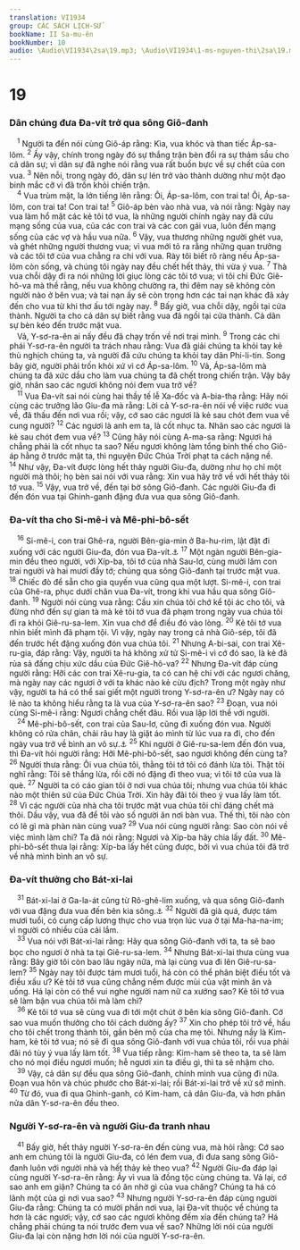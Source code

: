 ```yaml
---
translation: VI1934
group: CÁC SÁCH LỊCH-SỬ
bookName: II Sa-mu-ên 
bookNumber: 10
audio: \Audio\VI1934\2sa\19.mp3; \Audio\VI1934\1-ms-nguyen-thi\2sa\19.mp3
---
```


<div class="title"><h1>19</h1><h3>Dân chúng đưa Đa-vít trở qua sông Giô-đanh</h3></div>
<span class="verse 2sa_19_1"> <sup>1</sup> Người ta đến nói cùng Giô-áp rằng: Kìa, vua khóc và than tiếc Áp-sa-lôm. </span>
<span class="verse 2sa_19_2"><sup>2</sup> Ấy vậy, chính trong ngày đó sự thắng trận bèn đổi ra sự thảm sầu cho cả dân sự; vì dân sự đã nghe nói rằng vua rất buồn bực về sự chết của con vua. </span>
<span class="verse 2sa_19_3"><sup>3</sup> Nên nỗi, trong ngày đó, dân sự lén trở vào thành dường như một đạo binh mắc cỡ vì đã trốn khỏi chiến trận. <br/></span>
<span class="verse 2sa_19_4"> <sup>4</sup> Vua trùm mặt, la lớn tiếng lên rằng: Ôi, Áp-sa-lôm, con trai ta! Ôi, Áp-sa-lôm, con trai ta! Con trai ta! </span>
<span class="verse 2sa_19_5"><sup>5</sup> Giô-áp bèn vào nhà vua, và nói rằng: Ngày nay vua làm hổ mặt các kẻ tôi tớ vua, là những người chính ngày nay đã cứu mạng sống của vua, của các con trai và các con gái vua, luôn đến mạng sống của các vợ và hầu vua nữa. </span>
<span class="verse 2sa_19_6"><sup>6</sup> Vậy, vua thương những người ghét vua, và ghét những người thương vua; vì vua mới tỏ ra rằng những quan trưởng và các tôi tớ của vua chẳng ra chi với vua. Rày tôi biết rõ ràng nếu Áp-sa-lôm còn sống, và chúng tôi ngày nay đều chết hết thảy, thì vừa ý vua. </span>
<span class="verse 2sa_19_7"><sup>7</sup> Thà vua chỗi dậy đi ra nói những lời giục lòng các tôi tớ vua; vì tôi chỉ Đức Giê-hô-va mà thề rằng, nếu vua không chường ra, thì đêm nay sẽ không còn người nào ở bên vua; và tai nạn ấy sẽ còn trọng hơn các tai nạn khác đã xảy đến cho vua từ khi thơ ấu tới ngày nay. </span>
<span class="verse 2sa_19_8"><sup>8</sup> Bấy giờ, vua chỗi dậy, ngồi tại cửa thành. Người ta cho cả dân sự biết rằng vua đã ngồi tại cửa thành. Cả dân sự bèn kéo đến trước mặt vua. <br/> Vả, Y-sơ-ra-ên ai nấy đều đã chạy trốn về nơi trại mình. </span>
<span class="verse 2sa_19_9"><sup>9</sup> Trong các chi phái Y-sơ-ra-ên người ta trách nhau rằng: Vua đã giải chúng ta khỏi tay kẻ thù nghịch chúng ta, và người đã cứu chúng ta khỏi tay dân Phi-li-tin. Song bây giờ, người phải trốn khỏi xứ vì cớ Áp-sa-lôm. </span>
<span class="verse 2sa_19_10"><sup>10</sup> Vả, Áp-sa-lôm mà chúng ta đã xức dầu cho làm vua chúng ta đã chết trong chiến trận. Vậy bây giờ, nhân sao các ngươi không nói đem vua trở về? <br/></span>
<span class="verse 2sa_19_11"> <sup>11</sup> Vua Đa-vít sai nói cùng hai thầy tế lễ Xa-đốc và A-bia-tha rằng: Hãy nói cùng các trưởng lão Giu-đa mà rằng: Lời cả Y-sơ-ra-ên nói về việc rước vua về, đã thấu đến nơi vua rồi; vậy, cớ sao các ngươi là kẻ sau chót đem vua về cung người? </span>
<span class="verse 2sa_19_12"><sup>12</sup> Các ngươi là anh em ta, là cốt nhục ta. Nhân sao các ngươi là kẻ sau chót đem vua về? </span>
<span class="verse 2sa_19_13"><sup>13</sup> Cũng hãy nói cùng A-ma-sa rằng: Ngươi há chẳng phải là cốt nhục ta sao? Nếu ngươi không làm tổng binh thế cho Giô-áp hằng ở trước mặt ta, thì nguyện Đức Chúa Trời phạt ta cách nặng nề. </span>
<span class="verse 2sa_19_14"><sup>14</sup> Như vậy, Đa-vít được lòng hết thảy người Giu-đa, dường như họ chỉ một người mà thôi; họ bèn sai nói với vua rằng: Xin vua hãy trở về với hết thảy tôi tớ vua. </span>
<span class="verse 2sa_19_15"><sup>15</sup> Vậy, vua trở về, đến tại bờ sông Giô-đanh. Các người Giu-đa đi đến đón vua tại Ghinh-ganh đặng đưa vua qua sông Giô-đanh. <br/></span>
<div class="title"><h3>Đa-vít tha cho Si-mê-i và Mê-phi-bô-sết</h3></div>
<span class="verse 2sa_19_16"> <sup>16</sup> Si-mê-i, con trai Ghê-ra, người Bên-gia-min ở Ba-hu-rim, lật đật đi xuống với các người Giu-đa, đón vua Đa-vít.<a data-toggle="tooltip" data-placement="bottom" title="2Sa 16:5-13">⚓</a></span>
<span class="verse 2sa_19_17"><sup>17</sup> Một ngàn người Bên-gia-min đều theo người, với Xíp-ba, tôi tớ của nhà Sau-lơ, cùng mười lăm con trai người và hai mươi đầy tớ; chúng qua sông Giô-đanh tại trước mặt vua. </span>
<span class="verse 2sa_19_18"><sup>18</sup> Chiếc đò để sẵn cho gia quyến vua cũng qua một lượt. Si-mê-i, con trai của Ghê-ra, phục dưới chân vua Đa-vít, trong khi vua hầu qua sông Giô-đanh. </span>
<span class="verse 2sa_19_19"><sup>19</sup> Người nói cùng vua rằng: Cầu xin chúa tôi chớ kể tội ác cho tôi, và đừng nhớ đến sự gian tà mà kẻ tôi tớ vua đã phạm trong ngày vua chúa tôi đi ra khỏi Giê-ru-sa-lem. Xin vua chớ để điều đó vào lòng. </span>
<span class="verse 2sa_19_20"><sup>20</sup> Kẻ tôi tớ vua nhìn biết mình đã phạm tội. Vì vậy, ngày nay trong cả nhà Giô-sép, tôi đã đến trước hết đặng xuống đón vua chúa tôi. </span>
<span class="verse 2sa_19_21"><sup>21</sup> Nhưng A-bi-sai, con trai Xê-ru-gia, đáp rằng: Vậy, người ta há không xử tử Si-mê-i vì cớ đó sao, là kẻ đã rủa sả đấng chịu xức dầu của Đức Giê-hô-va? </span>
<span class="verse 2sa_19_22"><sup>22</sup> Nhưng Đa-vít đáp cùng người rằng: Hỡi các con trai Xê-ru-gia, ta có can hệ chi với các ngươi chăng, mà ngày nay các ngươi ở với ta khác nào kẻ cừu địch? Trong một ngày như vậy, người ta há có thể sai giết một người trong Y-sơ-ra-ên ư? Ngày nay có lẽ nào ta không hiểu rằng ta là vua của Y-sơ-ra-ên sao? </span>
<span class="verse 2sa_19_23"><sup>23</sup> Đoạn, vua nói cùng Si-mê-i rằng: Ngươi chẳng chết đâu. Rồi vua lập lời thề với người. <br/></span>
<span class="verse 2sa_19_24"> <sup>24</sup> Mê-phi-bô-sết, con trai của Sau-lơ, cũng đi xuống đón vua. Người không có rửa chân, chải râu hay là giặt áo mình từ lúc vua ra đi, cho đến ngày vua trở về bình an vô sự.<a data-toggle="tooltip" data-placement="bottom" title="2Sa 9:1-13; 16:1-4">⚓</a></span>
<span class="verse 2sa_19_25"><sup>25</sup> Khi người ở Giê-ru-sa-lem đến đón vua, thì Đa-vít hỏi người rằng: Hỡi Mê-phi-bô-sết, sao ngươi không đến cùng ta? </span>
<span class="verse 2sa_19_26"><sup>26</sup> Người thưa rằng: Ôi vua chúa tôi, thằng tôi tớ tôi có đánh lừa tôi. Thật tôi nghĩ rằng: Tôi sẽ thắng lừa, rồi cỡi nó đặng đi theo vua; vì tôi tớ của vua là què. </span>
<span class="verse 2sa_19_27"><sup>27</sup> Người ta có cáo gian tôi ở nơi vua chúa tôi; nhưng vua chúa tôi khác nào một thiên sứ của Đức Chúa Trời. Xin hãy đãi tôi theo ý vua lấy làm tốt. </span>
<span class="verse 2sa_19_28"><sup>28</sup> Vì các người của nhà cha tôi trước mặt vua chúa tôi chỉ đáng chết mà thôi. Dầu vậy, vua đã để tôi vào số người ăn nơi bàn vua. Thế thì, tôi nào còn có lẽ gì mà phàn nàn cùng vua? </span>
<span class="verse 2sa_19_29"><sup>29</sup> Vua nói cùng người rằng: Sao còn nói về việc mình làm chi? Ta đã nói rằng: Ngươi và Xíp-ba hãy chia lấy đất. </span>
<span class="verse 2sa_19_30"><sup>30</sup> Mê-phi-bô-sết thưa lại rằng: Xíp-ba lấy hết cũng được, bởi vì vua chúa tôi đã trở về nhà mình bình an vô sự. <br/></span>
<div class="title"><h3>Đa-vít thưởng cho Bát-xi-lai</h3></div>
<span class="verse 2sa_19_31"> <sup>31</sup> Bát-xi-lai ở Ga-la-át cũng từ Rô-ghê-lim xuống, và qua sông Giô-đanh với vua đặng đưa vua đến bên kia sông.<a data-toggle="tooltip" data-placement="bottom" title="2Sa 17:27-29">⚓</a></span>
<span class="verse 2sa_19_32"><sup>32</sup> Người đã già quá, được tám mươi tuổi, có cung cấp lương thực cho vua trọn lúc vua ở tại Ma-ha-na-im; vì người có nhiều của cải lắm. <br/></span>
<span class="verse 2sa_19_33"> <sup>33</sup> Vua nói với Bát-xi-lai rằng: Hãy qua sông Giô-đanh với ta, ta sẽ bao bọc cho ngươi ở nhà ta tại Giê-ru-sa-lem. </span>
<span class="verse 2sa_19_34"><sup>34</sup> Nhưng Bát-xi-lai thưa cùng vua rằng: Bây giờ tôi còn bao lâu ngày nữa, mà lại cùng vua đi lên Giê-ru-sa-lem? </span>
<span class="verse 2sa_19_35"><sup>35</sup> Ngày nay tôi được tám mươi tuổi, há còn có thể phân biệt điều tốt và điều xấu ư? Kẻ tôi tớ vua cũng chẳng nếm được mùi của vật mình ăn và uống. Há lại còn có thể vui nghe người nam nữ ca xướng sao? Kẻ tôi tớ vua sẽ làm bận vua chúa tôi mà làm chi? <br/></span>
<span class="verse 2sa_19_36"> <sup>36</sup> Kẻ tôi tớ vua sẽ cùng vua đi tới một chút ở bên kia sông Giô-đanh. Cớ sao vua muốn thưởng cho tôi cách dường ấy? </span>
<span class="verse 2sa_19_37"><sup>37</sup> Xin cho phép tôi trở về, hầu cho tôi chết trong thành tôi, gần bên mộ của cha mẹ tôi. Nhưng nầy là Kim-ham, kẻ tôi tớ vua; nó sẽ đi qua sông Giô-đanh với vua chúa tôi, rồi vua phải đãi nó tùy ý vua lấy làm tốt. </span>
<span class="verse 2sa_19_38"><sup>38</sup> Vua tiếp rằng: Kim-ham sẽ theo ta, ta sẽ làm cho nó mọi điều ngươi muốn; hễ ngươi xin ta điều gì, thì ta sẽ nhậm cho. <br/></span>
<span class="verse 2sa_19_39"> <sup>39</sup> Vậy, cả dân sự đều qua sông Giô-đanh, chính mình vua cũng đi nữa. Đoạn vua hôn và chúc phước cho Bát-xi-lai; rồi Bát-xi-lai trở về xứ sở mình. </span>
<span class="verse 2sa_19_40"><sup>40</sup> Từ đó, vua đi qua Ghinh-ganh, có Kim-ham, cả dân Giu-đa, và hơn phân nửa dân Y-sơ-ra-ên đều theo. <br/></span>
<div class="title"><h3>Người Y-sơ-ra-ên và người Giu-đa tranh nhau</h3></div>
<span class="verse 2sa_19_41"> <sup>41</sup> Bấy giờ, hết thảy người Y-sơ-ra-ên đến cùng vua, mà hỏi rằng: Cớ sao anh em chúng tôi là người Giu-đa, có lén đem vua, đi đưa sang sông Giô-đanh luôn với người nhà và hết thảy kẻ theo vua? </span>
<span class="verse 2sa_19_42"><sup>42</sup> Người Giu-đa đáp lại cùng người Y-sơ-ra-ên rằng: Ấy vì vua là đồng tộc cùng chúng ta. Vả lại, cớ sao anh em giận? Chúng ta có ăn nhờ gì của vua chăng? Chúng ta há có lãnh một của gì nơi vua sao? </span>
<span class="verse 2sa_19_43"><sup>43</sup> Nhưng người Y-sơ-ra-ên đáp cùng người Giu-đa rằng: Chúng ta có mười phần nơi vua, lại Đa-vít thuộc về chúng ta hơn là các ngươi; vậy, cớ sao các ngươi không đếm xỉa đến chúng ta? Há chẳng phải chúng ta nói trước đem vua về sao? Những lời nói của người Giu-đa lại còn nặng hơn lời nói của người Y-sơ-ra-ên. <br/></span>
